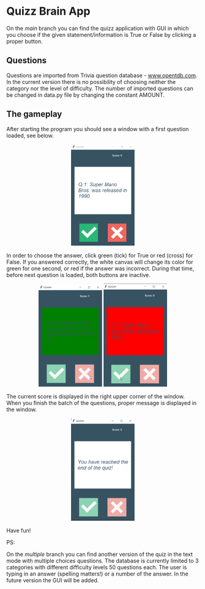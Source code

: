 # Quizz Brain App

On the _main_ branch you can find the quizz application with GUI in which you 
choose if the given statement/information is True or False by clicking a proper button. 


## Questions

Questions are imported from Trivia question database - www.opentdb.com. 
In the current version there is no possibility of choosing neither the category nor
the level of difficulty. The number of imported questions can be changed in data.py file by changing the constant AMOUNT. 

## The gameplay
After starting the program you should see a window with a first question loaded, see below.

<p align="center" width="100%">
    <img width="33%" src="images/README/quizzler_demo.png">
</p>

In order to choose the answer, click green (tick) for True or red (cross) for False.
If you answered correctly, the white canvas will change its color for green for one second, or red if the answer was incorrect.
During that time, before next question is loaded, both buttons are inactive.

<p align="center" width="100%">
    <img width="33%" src="images/README/quizzler_right.png">
    <img width="33%" src="images/README/quizzler_wrong.png">
</p>

The current score is displayed in the right upper corner of the window. 
When you finish the batch of the questions, proper message is displayed in the window.

<p align="center" width="100%">
    <img width="33%" src="images/README/quizzler_end.png">
</p>

Have fun!

PS: 

On the _multiple_ branch you can find another version of the quiz in
the text mode with multiple choices questions. The database is currently
limited to 3 categories with different difficulty levels 50 questions each. The user is typing in an
answer (spelling matters!) or a number of the answer.
In the future version the GUI will be added.  
